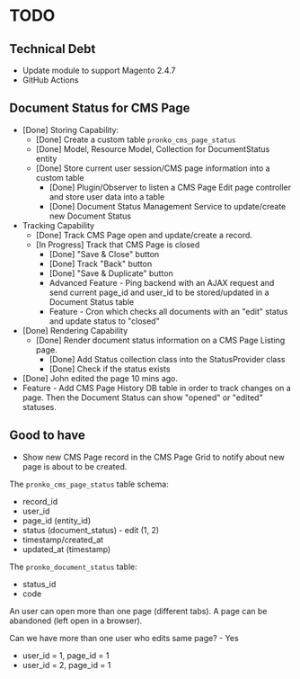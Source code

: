 # TODO

## Technical Debt
* Update module to support Magento 2.4.7
* GitHub Actions

## Document Status for CMS Page
* [Done] Storing Capability:
  * [Done] Create a custom table `pronko_cms_page_status`
  * [Done] Model, Resource Model, Collection for DocumentStatus entity
  * [Done] Store current user session/CMS page information into a custom table
    * [Done] Plugin/Observer to listen a CMS Page Edit page controller and store user data into a table
    * [Done] Document Status Management Service to update/create new Document Status
* Tracking Capability
  * [Done] Track CMS Page open and update/create a record.
  * [In Progress] Track that CMS Page is closed
    * [Done] "Save & Close" button 
    * [Done] Track "Back" button
    * [Done] "Save & Duplicate" button
    * Advanced Feature - Ping backend with an AJAX request and send current page_id and user_id to be stored/updated in a Document Status table
    * Feature - Cron which checks all documents with an "edit" status and update status to "closed"
* [Done] Rendering Capability
  * [Done] Render document status information on a CMS Page Listing page.
    * [Done] Add Status collection class into the StatusProvider class
    * [Done] Check if the status exists
* [Done] John edited the page 10 mins ago. 
* Feature - Add CMS Page History DB table in order to track changes on a page. Then the Document Status can show "opened" or "edited" statuses. 

## Good to have
* Show new CMS Page record in the CMS Page Grid to notify about new page is about to be created.

 
The `pronko_cms_page_status` table schema:
* record_id 
* user_id
* page_id (entity_id)
* status (document_status) - edit (1, 2)
* timestamp/created_at
* updated_at (timestamp)

The `pronko_document_status` table:
* status_id
* code

An user can open more than one page (different tabs).
A page can be abandoned (left open in a browser).

Can we have more than one user who edits same page? - Yes
 - user_id = 1, page_id = 1
 - user_id = 2, page_id = 1
